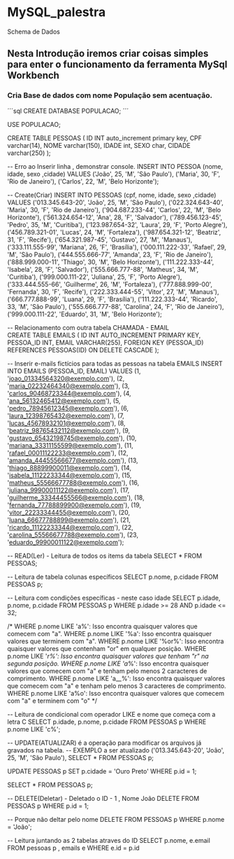 # MySQL_palestra
Schema de Dados

## Nesta Introdução iremos criar coisas simples para enter o funcionamento da ferramenta MySql Workbench


### Cria Base de dados com nome População sem acentuação.
´´´sql
CREATE DATABASE POPULACAO;
´´´

USE POPULACAO;

CREATE TABLE PESSOAS (
ID INT auto_increment primary key,
CPF varchar(14),
NOME varchar(150),
IDADE int,
SEXO char,
CIDADE varchar(250)
);

-- Erro ao Inserir linha , demonstrar console.
INSERT INTO PESSOA (nome, idade, sexo ,cidade) VALUES
('João', 25, 'M',  'São Paulo'),
('Maria', 30, 'F', 'Rio de Janeiro'),
('Carlos', 22, 'M', 'Belo Horizonte');

-- Create(Criar)
INSERT INTO PESSOAS (cpf, nome, idade, sexo ,cidade) VALUES
('013.345.643-20', 'João', 25, 'M', 'São Paulo'),
('022.324.643-40', 'Maria', 30, 'F', 'Rio de Janeiro'),
('904.687.233-44', 'Carlos', 22, 'M', 'Belo Horizonte'),
('561.324.654-12', 'Ana', 28, 'F', 'Salvador'),
('789.456.123-45', 'Pedro', 35, 'M', 'Curitiba'),
('123.987.654-32', 'Laura', 29, 'F', 'Porto Alegre'),
('456.789.321-01', 'Lucas', 24, 'M', 'Fortaleza'),
('987.654.321-12', 'Beatriz', 31, 'F', 'Recife'),
('654.321.987-45', 'Gustavo', 27, 'M', 'Manaus'),
('333.111.555-99', 'Mariana', 26, 'F', 'Brasília'),
('000.111.222-33', 'Rafael', 29, 'M', 'São Paulo'),
('444.555.666-77', 'Amanda', 23, 'F', 'Rio de Janeiro'),
('888.999.000-11', 'Thiago', 30, 'M', 'Belo Horizonte'),
('111.222.333-44', 'Isabela', 28, 'F', 'Salvador'),
('555.666.777-88', 'Matheus', 34, 'M', 'Curitiba'),
('999.000.111-22', 'Juliana', 25, 'F', 'Porto Alegre'),
('333.444.555-66', 'Guilherme', 26, 'M', 'Fortaleza'),
('777.888.999-00', 'Fernanda', 30, 'F', 'Recife'),
('222.333.444-55', 'Vitor', 27, 'M', 'Manaus'),
('666.777.888-99', 'Luana', 29, 'F', 'Brasília'),
('111.222.333-44', 'Ricardo', 33, 'M', 'São Paulo'),
('555.666.777-88', 'Carolina', 24, 'F', 'Rio de Janeiro'),
('999.000.111-22', 'Eduardo', 31, 'M', 'Belo Horizonte');


-- Relacionamento com outra tabela CHAMADA - EMAIL	
CREATE TABLE EMAILS (
    ID INT AUTO_INCREMENT PRIMARY KEY,
    PESSOA_ID INT,
    EMAIL VARCHAR(255),
    FOREIGN KEY (PESSOA_ID) REFERENCES PESSOAS(ID) ON DELETE CASCADE
); 
 
 
-- Inserir e-mails fictícios para todas as pessoas na tabela EMAILS
INSERT INTO EMAILS (PESSOA_ID, EMAIL) VALUES
(1, 'joao_01334564320@exemplo.com'),
(2, 'maria_02232464340@exemplo.com'),
(3, 'carlos_90468723344@exemplo.com'),
(4, 'ana_56132465412@exemplo.com'),
(5, 'pedro_78945612345@exemplo.com'),
(6, 'laura_12398765432@exemplo.com'),
(7, 'lucas_45678932101@exemplo.com'),
(8, 'beatriz_98765432112@exemplo.com'),
(9, 'gustavo_65432198745@exemplo.com'),
(10, 'mariana_33311155599@exemplo.com'),
(11, 'rafael_00011122233@exemplo.com'),
(12, 'amanda_44455566677@exemplo.com'),
(13, 'thiago_88899900011@exemplo.com'),
(14, 'isabela_11122233344@exemplo.com'),
(15, 'matheus_55566677788@exemplo.com'),
(16, 'juliana_99900011122@exemplo.com'),
(17, 'guilherme_33344455566@exemplo.com'),
(18, 'fernanda_77788899900@exemplo.com'),
(19, 'vitor_22233344455@exemplo.com'),
(20, 'luana_66677788899@exemplo.com'),
(21, 'ricardo_11122233344@exemplo.com'),
(22, 'carolina_55566677788@exemplo.com'),
(23, 'eduardo_99900011122@exemplo.com');




-- READ(Ler) - Leitura de todos os items da tabela
SELECT * FROM PESSOAS;

-- Leitura de tabela colunas específicos 
SELECT p.nome, p.cidade FROM PESSOAS p;

-- Leitura com condições específicas - neste caso idade
SELECT 
	p.idade,
	p.nome, 
    p.cidade
FROM 
	PESSOAS p
WHERE
    p.idade >= 28 AND p.idade <= 32;


/* 
WHERE p.nome LIKE 'a%': Isso encontra quaisquer valores que comecem com "a".
WHERE p.nome LIKE '%a': Isso encontra quaisquer valores que terminem com "a".
WHERE p.nome LIKE '%or%': Isso encontra quaisquer valores que contenham "or" em qualquer posição.
WHERE p.nome LIKE '_r%': Isso encontra quaisquer valores que tenham "r" na segunda posição.
WHERE p.nome LIKE 'a_%': Isso encontra quaisquer valores que comecem com "a" e tenham pelo menos 2 caracteres de comprimento.
WHERE p.nome LIKE 'a__%': Isso encontra quaisquer valores que comecem com "a" e tenham pelo menos 3 caracteres de comprimento.
WHERE p.nome LIKE 'a%o': Isso encontra quaisquer valores que comecem com "a" e terminem com "o"
*/

-- Leitura de condicional com operador LIKE e nome que começa com a letra C
SELECT 
	p.idade,
	p.nome, 
    p.cidade
FROM 
	PESSOAS p
WHERE
    p.nome LIKE 'c%';


-- UPDATE(ATUALIZAR) é a operação para modificar os arquivos já gravados na tabela.
-- EXEMPLO a ser atualizado ('013.345.643-20', 'João', 25, 'M', 'São Paulo'),
SELECT * FROM PESSOAS p; 

UPDATE 
	PESSOAS p
SET 
	p.cidade = 'Ouro Preto'
WHERE p.id = 1;

SELECT * FROM PESSOAS p;

-- DELETE(Deletar) - Deletado o ID - 1 , Nome João
DELETE FROM PESSOAS p WHERE p.id = 1;

-- Porque não deltar pelo nome 
DELETE FROM PESSOAS p WHERE p.nome = 'João'; 



-- Leitura juntando as 2 tabelas atraves do ID
SELECT p.nome, e.email 
FROM pessoas p , emails e 
WHERE e.id = p.id
